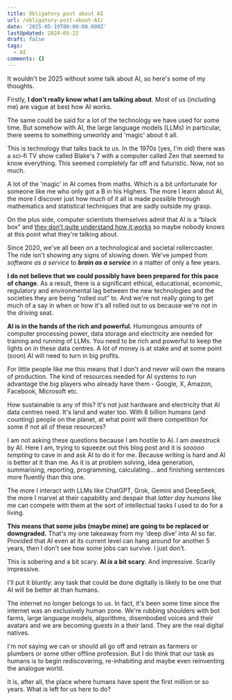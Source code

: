 ```yaml
---
title: Obligatory post about AI
url: /obligatory-post-about-AI/
date: '2025-05-19T00:00:00.000Z'
lastUpdated: 2024-05-22
draft: false
tags:
  - AI
comments: {}
---
```

It wouldn't be 2025 without some talk about AI, so here's some of my thoughts.

<!--more-->

Firstly, **I don't really know what I am talking about**. Most of us (including me) are vague at best how AI works.

The same could be said for a lot of the technology we have used for some time. But somehow with AI, the large language models (LLMs) in particular, there seems to something unworldy and 'magic' about it all.

This is technology that talks back to us. In the 1970s (yes, I'm old) there was a sci-fi TV show called Blake's 7 with a computer called Zen that seemed to know everything. This seemed completely far off and futuristic. Now, not so much.

A lot of the 'magic' in AI comes from maths. Which is a bit unfortunate for someone like me who only got a B in his Highers. The more I learn about AI, the more I discover just how much of it all is made possible through mathematics and statistical techniques that are sadly outside my grasp.

On the plus side, computer scientists themselves admit that AI is a “black box” and [they don’t quite understand how it works](https://www.technologyreview.com/2024/03/05/1089449/nobody-knows-how-ai-works/) so maybe nobody knows at this point what they're talking about.

Since 2020, we've all been on a technological and societal rollercoaster. The ride isn't showing any signs of slowing down. We've jumped from *software as a service* to ***brain as a service*** in a matter of only a few years.

**I do not believe that we could possibly have been prepared for this pace of change**. As a result, there is a significant ethical, educational, economic, regulatory and environmental lag between the new technologies and the societies they are being “rolled out” to. And we're not really going to get much of a say in when or how it's all rolled out to us because we're not in the driving seat.

**AI is in the hands of the rich and powerful.**  Humongous amounts of computer processing power, data storage and electricity are needed for training and running of LLMs. You need to be rich and powerful to keep the lights on in these data centres. A lot of money is at stake and at some point (soon) AI will need to turn in big profits.

For little people like me this means that I don't and never will own the means of production. The kind of resources needed for AI systems to run advantage the big players who already have them - Google, X, Amazon, Facebook, Microsoft etc.

How sustainable is any of this? It's not just hardware and electricity that AI data centres need. It's land and water too. With 8 billion humans (and counting) people on the planet, at what point will there competition for some if not all of these resources?

I am not asking these questions because I am hostile to AI. I am *awestruck* by AI. Here I am, trying to squeeze out this blog post and it is *sooooo tempting* to cave in and ask AI to do it for me. Because writing is hard and AI is better at it than me. As it is at problem solving, idea generation, summarising, reporting, programming, calculating... and finishing sentences more fluently than this one.

The more I interact with LLMs like ChatGPT, Grok, Gemini and DeepSeek, the more I marvel at their capability and despair that *latter day humans* like me can compete with them at the sort of intellectual tasks I used to do for a living.

**This means that some jobs (maybe mine) are going to be replaced or downgraded.** That's my one takeaway from my 'deep dive' into AI so far. Provided that AI even at its current level can hang around for another 5 years, then I don't see how some jobs can survive. I just don't.

This is sobering and a bit scary. **AI *is* a bit scary**. And impressive. Scarily impressive.

I'll put it bluntly: any task that could be done digitally is likely to be one that AI will be better at than humans.

The internet no longer belongs to us. In fact, it's been some time since the internet was an exclusively human zone. We're rubbing shoulders with bot farms, large language models, algorithms, disembodied voices and their avatars and we are becoming guests in a their land. They are the real digital natives.

I'm not saying we can or should all go off and retrain as farmers or plumbers or some other offline profession. But I do think that our task as humans is to begin rediscovering, re-inhabiting and maybe even reinventing the analogue world.

It is, after all, the place where humans have spent the first million or so years. What is left for us here to do?
